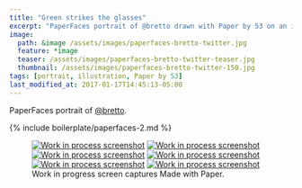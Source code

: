 ```yaml
---
title: "Green strikes the glasses"
excerpt: "PaperFaces portrait of @bretto drawn with Paper by 53 on an iPad."
image: 
  path: &image /assets/images/paperfaces-bretto-twitter.jpg 
  feature: *image
  teaser: /assets/images/paperfaces-bretto-twitter-teaser.jpg
  thumbnail: /assets/images/paperfaces-bretto-twitter-150.jpg
tags: [portrait, illustration, Paper by 53]
last_modified_at: 2017-01-17T14:45:13-05:00
---
```


PaperFaces portrait of [@bretto](http://twitter.com/bretto).

{% include boilerplate/paperfaces-2.md %}

<figure class="third">
	<a href="/assets/images/paperfaces-bretto-process-1-lg.jpg"><img src="/assets/images/paperfaces-bretto-process-1-600.jpg" alt="Work in process screenshot"></a>
	<a href="/assets/images/paperfaces-bretto-process-2-lg.jpg"><img src="/assets/images/paperfaces-bretto-process-2-600.jpg" alt="Work in process screenshot"></a>
	<a href="/assets/images/paperfaces-bretto-process-3-lg.jpg"><img src="/assets/images/paperfaces-bretto-process-3-600.jpg" alt="Work in process screenshot"></a>
	<a href="/assets/images/paperfaces-bretto-process-4-lg.jpg"><img src="/assets/images/paperfaces-bretto-process-4-600.jpg" alt="Work in process screenshot"></a>
	<a href="/assets/images/paperfaces-bretto-process-5-lg.jpg"><img src="/assets/images/paperfaces-bretto-process-5-600.jpg" alt="Work in process screenshot"></a>
	<a href="/assets/images/paperfaces-bretto-process-6-lg.jpg"><img src="/assets/images/paperfaces-bretto-process-6-600.jpg" alt="Work in process screenshot"></a>
	<figcaption>Work in progress screen captures Made with Paper.</figcaption>
</figure>
